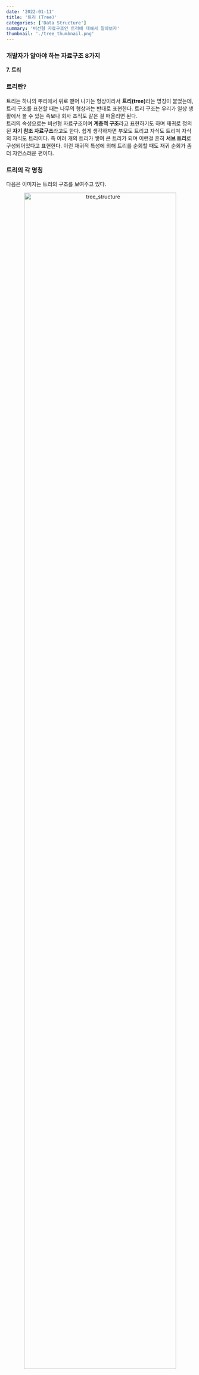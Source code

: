 ```yaml
---
date: '2022-01-11'
title: '트리 (Tree)'
categories: ['Data Structure']
summary: '비선형 자료구조인 트리에 대해서 알아보자'
thumbnail: './tree_thumbnail.png'
---
```


### 개발자가 알아야 하는 자료구조 8가지

**7. 트리**

### 트리란?

트리는 하나의 뿌리에서 위로 뻗어 나가는 형상이라서 <b>트리(tree)</b>라는 명칭이 붙었는데, 트리 구조를 표현할 때는 나무의 형상과는 반대로 표현한다.
트리 구조는 우리가 일상 생활에서 볼 수 있는 족보나 회사 조직도 같은 걸 떠올리면 된다.  
트리의 속성으로는 비선형 자료구조이며 <b>계층적 구조</b>라고 표현하기도 하며 재귀로 정의된 <b>자기 참조 자료구조</b>라고도 한다.
쉽게 생각하자면 부모도 트리고 자식도 트리며 자식의 자식도 트리이다.
즉 여러 개의 트리가 쌓여 큰 트리가 되며 이런걸 흔히 <b>서브 트리</b>로 구성되어있다고 표현한다.
이런 재귀적 특성에 의해 트리를 순회할 때도 재귀 순회가 좀 더 자연스러운 편이다.

### 트리의 각 명칭

다음은 이미지는 트리의 구조를 보여주고 있다.

<p align="center"><img src='/images/DataStructure/Tree/tree_structure.png' width='90%' alt='tree_structure' /><p>

트리는 항상 <b>루트(Root)</b>에서부터 시작된다. 루트는 <b>자식(Child)</b>노드를 가지며, <b>간선(Edge)</b>으로 연결되어 있다.  
자식 노드의 개수는 <b>차수(Degree)</b>라고 하며 <b>크기(Size)</b>는 자신을 포함한 모든 자식 노드의 개수다.  
위의 이미지에서 B노드는 차수가 2이며 크기는 6이라고 할 수 있다.  
<b>높이(Height)</b>는 현재 위치에서 <b>리프(Leaf)</b>까지의 거리, <b>깊이(Depth)</b>는 루트에서부터 현재 노드까지의 거리다.  
트리는 그 자식도 트리인 서브트리 구성을 가지고 있으며 트리의 레벨은 0부터 시작된다.  
트리는 항상 단방향이기 때문에 간선의 화살표는 생략 가능하다.

### 그래프 vs 트리

그렇다면 그래프와 트리의 차이점은 무엇일까?
앞서 그래프를 소개할 때 간략하게 설명했었다.

> 트리와는 다르게 그래프는 정점마다 간선이 없을 수도 있으며 부모와 자식 노드로 구분되지도 않는다.

트리는 확실히 부모와 자식간으로 이루어진 계층 구조를 가지고 있다.
그리고 그래프가 순환 구조(Cyclic)를 가질 수 있는것과 달리 트리는 순환 구조를 가지지 않는 그래프다.
실은 가장 핵심이 <b>순환 구조를 가지지 않는다</b>는 점이다.  
트리는 특수한 그래프의 일종이며, 크게 본다면 그래프의 범주에 포함한다.
하지만 트리는 그래프와는 다르게 어떤 경우에도 한번 연결된 노드가 다시 연결되는 법이 없으며 단방향, 양방향을 가리킬 수 있는 그래프와는 다르게
오직 부모에서 자식노드를 가리키는 단방향뿐이다.
그리고 트리는 오직 하나의 부모만을 가지며 루트 역시 하나뿐이어야 한다.

### 트리 구현하기

가장 먼저 빈트리를 생성해준다.  
이때 tree는 root를 반드시 가져야 하며 생성자(Constructor)를 이용해 root를 선언해준다.

```javascript
class Tree {
  constructor(data) {
    this.root = null
  }
}
```

트리는 최상위에 root를 가지며, 각 Node는 data와 children을 가지고 있다.  
트리는 기본적으로 추가와 삭제 기능을 사용하여 다룬다.

```javascript
class Node {
  constructor(data) {
    this.data = data
    this.children = []
  }
  add(data) {
    this.children.push(new Node(data))
  }
  remove(data) {
    this.children = this.children.filter(node => {
      node.data !== data
    })
  }
}
```

### 트리의 탐색 (DFS, BFS)

트리를 이용하여 순회를 할 수 있다.

**BFS**

<p align="center"><img src='/images/DataStructure/Tree/tree_bfs.png' width='90%' alt='tree_bfs' /><p>

너비 우선 탐색은 root 노드에서 시작해서 한 단계씩 아래 위치로 이동하며 Node를 탐색한다.  
이때 큐를 이용하는데 위 이미지 처럼 root인 A를 빼며 자식 노드인 B, C를 큐에 넣어주고 다시 B의 자식 노드인 D,E와 C의 자식노드인 F,G를 큐에 넣어주며 B와 C는 큐에서 빼준다.  
따라서 BFS로 트리 탐색을 진행하면 **A -> B -> C -> D -> E -> F -> G** 순으로 탐색을 진행한다.

구현 코드

```javascript
class Tree {
  constructor(data) {
    this.root = null
  }
  BFS(cb) {
    if (this.root === null) return

    const queue = [this.root]
    while (queue.length) {
      const curNode = queue.shift()
      queue.push(...curNode.children) // 부모 노드의 자식 노드를 전부 queue에 push한다.
      cb(curNode)
    }
  }
}

const tree = new Tree()
tree.root = new Node('A')
tree.root.add('B')
tree.root.add('C')
tree.root.add('D')
tree.root.children[0].add('E')
tree.root.children[0].add('F')
tree.root.children[1].add('G')

const bfs = []
tree.BFS(node => bfs.push(node.data)) // ['A', 'B', 'C', 'D', 'E', 'F', 'G']
```

**DFS**

<p align="center"><img src='/images/DataStructure/Tree/tree_dfs.png' width='90%' alt='tree_dfs' /><p>

깊이 우선 탐색은 root 노드에서 시작하여 가장 깊은 곳(리프 노드 까지)을 먼저 탐색하는 알고리즘이며
BFS와 달리 DFS에서는 노드를 추가할 때 push()메서드가 아닌 unshift() 메서드로 앞에다 추가해준다.  
root인 A노드에서 부터 부모 노드의 왼쪽 서브 트리를 먼저 탐색하고 오른쪽 서브트리를 탐색해준다.  
따라서 DFS로 트리 탐색을 진행하면 **A -> B -> E -> F -> C -> G -> D** 순으로 탐색을 진행한다.

구현 코드

```javascript
class Tree {
  constructor(data) {
    this.root = null
  }
  DFS(cb) {
    if (this.root === null) return

    const queue = [this.root]
    while (queue.length) {
      const curNode = queue.shift()
      queue.unshift(...curNode.children) // 부모 노드의 자식 노드를 전부 queue에 push한다.
      cb(curNode)
    }
  }
}

const tree = new Tree()
tree.root = new Node('A')
tree.root.add('B')
tree.root.add('C')
tree.root.add('D')
tree.root.children[0].add('E')
tree.root.children[0].add('F')
tree.root.children[1].add('G')

const dfs = []
tree.DFS(node => dfs.push(node.data)) // ['A', 'B', 'E', 'F', 'C', 'G', 'D']
```

다음 시간에는 이진 트리와 이진 탐색 트리에 대해서 알아보겠다.
